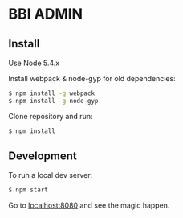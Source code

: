 # BBI ADMIN

## Install
Use Node 5.4.x

Install webpack & node-gyp for old dependencies:

```sh
$ npm install -g webpack
$ npm install -g node-gyp
```

Clone repository and run:

```sh
$ npm install
```

## Development


To run a local dev server:

```sh
$ npm start
```

Go to [localhost:8080](http://localhost:8080) and see the magic happen.
